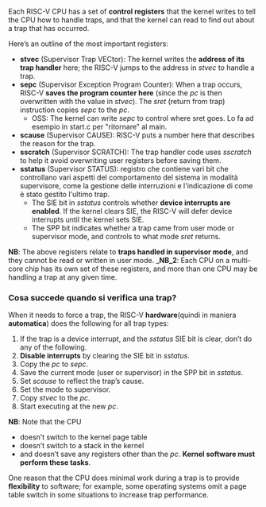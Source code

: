Each RISC-V CPU has a set of __control registers__ that the kernel writes to tell the CPU how to handle traps, and that the kernel can read to find out about a trap that has occurred.

Here’s an outline of the most important registers:
- **stvec** (Supervisor Trap VECtor): The kernel writes the __address of its trap handler__ here; the RISC-V jumps to the address in _stvec_ to handle a trap.
- **sepc** (Supervisor Exception Program Counter): When a trap occurs, RISC-V __saves the program counter here__ (since the _pc_ is then overwritten with the value in _stvec_). The _sret_ (return from trap) instruction copies _sepc_ to the _pc_. 
    - OSS: The kernel can write _sepc_ to control where sret goes. Lo fa ad esempio in start.c per "ritornare" al main.
- **scause** (Supervisor CAUSE): RISC-V puts a number here that describes the reason for the trap.
- **sscratch** (Supervisor SCRATCH): The trap handler code uses _sscratch_ to help it avoid overwriting user registers before saving them.
- **sstatus** (Supervisor STATUS): registro che contiene vari bit che controllano vari aspetti del comportamento del sistema in modalità supervisore, come la gestione delle interruzioni e l'indicazione di come è stato gestito l'ultimo trap.
    - The SIE bit in _sstatus_ controls whether __device interrupts are enabled__. If the kernel clears SIE, the RISC-V will defer device interrupts until the kernel sets SIE.
    - The SPP bit indicates whether a trap came from user mode or supervisor mode, and controls to what mode _sret_ returns.

__NB__: The above registers relate to __traps handled in supervisor mode__, and they cannot be read or written in user mode.
___NB_2__: Each CPU on a multi-core chip has its own set of these registers, and more than one CPU may be handling a trap at any given time.

### Cosa succede quando si verifica una trap?
When it needs to force a trap, the RISC-V __hardware__(quindi in maniera __automatica__) does the following for all trap types:
1. If the trap is a device interrupt, and the _sstatus_ SIE bit is clear, don’t do any of the following.
2. __Disable interrupts__ by clearing the SIE bit in _sstatus_.
3. Copy the _pc_ to _sepc_.
4. Save the current mode (user or supervisor) in the SPP bit in _sstatus_.
5. Set _scause_ to reflect the trap’s cause.
6. Set the mode to supervisor.
7. Copy _stvec_ to the _pc_.
8. Start executing at the new _pc_.

__NB__: Note that the CPU
- doesn’t switch to the kernel page table
- doesn’t switch to a stack in the kernel
- and doesn’t save any registers other than the _pc_.
__Kernel software must perform these tasks__.

One reason that the CPU does minimal work during a trap is to provide __flexibility__ to software; for example, some operating systems omit a page table switch in some situations to increase trap performance. 
